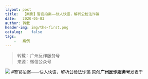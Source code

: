 ```yaml
---
layout:	post
title:	【案例】警官拍案——快人快语，解析公检法诈骗
date:	2020-05-03
author:	转载
header-img:	img/the-first.png
catalog:	false
tags:
	-	案例
---
```


<blockquote><p>转载：广州反诈服务号<br>
来源：微信公众号</p></blockquote>

![]({{site.baseurl}}/postimg/4xzANE8JEMYyYdVxptAqMtYf3voSicpPnTjkx7ZQtg2aBYvPPAJZSpTGwdjq7PRbwPFDTL6RQmYY7IfT8xjmTww.jpeg)
#警官拍案——快人快语，解析公检法诈骗
原创**广州反诈服务号**发表于

